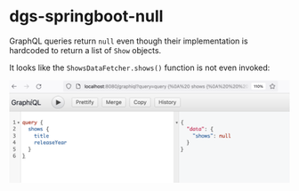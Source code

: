 # dgs-springboot-null

GraphQL queries return `null` even though their implementation is hardcoded to return a list of `Show` objects. 

It looks like the `ShowsDataFetcher.shows()` function is not even invoked:

![GraphiQL Screenshot](https://raw.githubusercontent.com/koles/dgs-springboot-null/master/demo.png)
